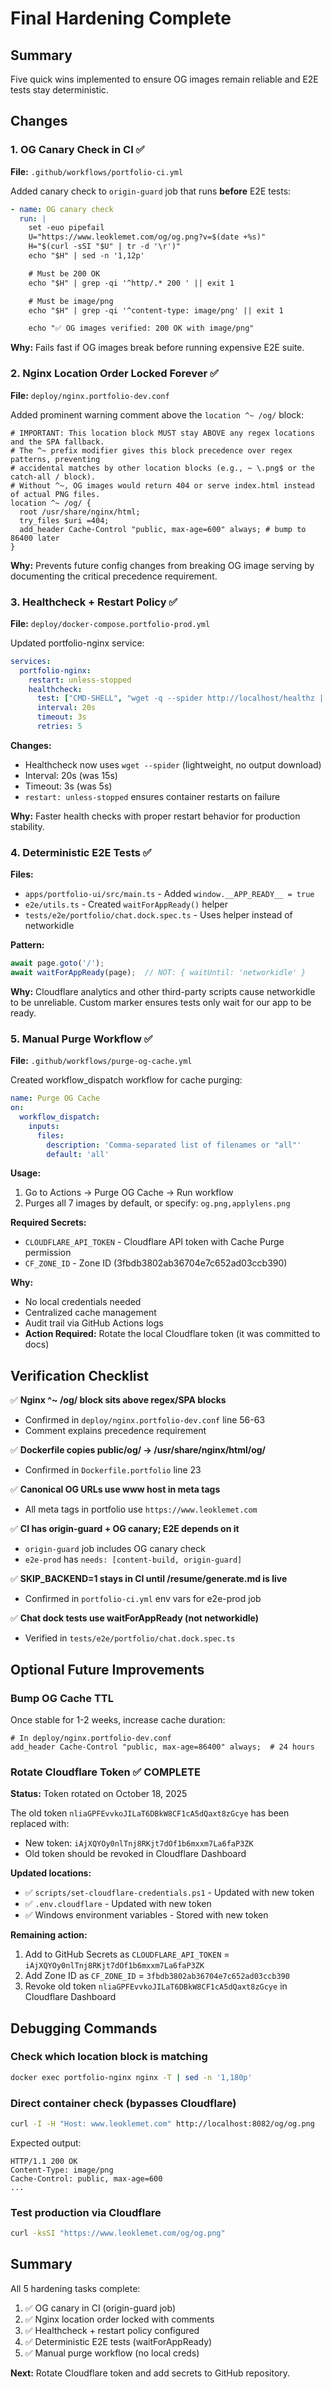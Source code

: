 # Final Hardening Complete

## Summary

Five quick wins implemented to ensure OG images remain reliable and E2E tests stay deterministic.

## Changes

### 1. OG Canary Check in CI ✅

**File:** `.github/workflows/portfolio-ci.yml`

Added canary check to `origin-guard` job that runs **before** E2E tests:

```yaml
- name: OG canary check
  run: |
    set -euo pipefail
    U="https://www.leoklemet.com/og/og.png?v=$(date +%s)"
    H="$(curl -sSI "$U" | tr -d '\r')"
    echo "$H" | sed -n '1,12p'

    # Must be 200 OK
    echo "$H" | grep -qi '^http/.* 200 ' || exit 1

    # Must be image/png
    echo "$H" | grep -qi '^content-type: image/png' || exit 1

    echo "✅ OG images verified: 200 OK with image/png"
```

**Why:** Fails fast if OG images break before running expensive E2E suite.

### 2. Nginx Location Order Locked Forever ✅

**File:** `deploy/nginx.portfolio-dev.conf`

Added prominent warning comment above the `location ^~ /og/` block:

```nginx
# IMPORTANT: This location block MUST stay ABOVE any regex locations and the SPA fallback.
# The ^~ prefix modifier gives this block precedence over regex patterns, preventing
# accidental matches by other location blocks (e.g., ~ \.png$ or the catch-all / block).
# Without ^~, OG images would return 404 or serve index.html instead of actual PNG files.
location ^~ /og/ {
  root /usr/share/nginx/html;
  try_files $uri =404;
  add_header Cache-Control "public, max-age=600" always; # bump to 86400 later
}
```

**Why:** Prevents future config changes from breaking OG image serving by documenting the critical precedence requirement.

### 3. Healthcheck + Restart Policy ✅

**File:** `deploy/docker-compose.portfolio-prod.yml`

Updated portfolio-nginx service:

```yaml
services:
  portfolio-nginx:
    restart: unless-stopped
    healthcheck:
      test: ["CMD-SHELL", "wget -q --spider http://localhost/healthz || exit 1"]
      interval: 20s
      timeout: 3s
      retries: 5
```

**Changes:**
- Healthcheck now uses `wget --spider` (lightweight, no output download)
- Interval: 20s (was 15s)
- Timeout: 3s (was 5s)
- `restart: unless-stopped` ensures container restarts on failure

**Why:** Faster health checks with proper restart behavior for production stability.

### 4. Deterministic E2E Tests ✅

**Files:**
- `apps/portfolio-ui/src/main.ts` - Added `window.__APP_READY__ = true`
- `e2e/utils.ts` - Created `waitForAppReady()` helper
- `tests/e2e/portfolio/chat.dock.spec.ts` - Uses helper instead of networkidle

**Pattern:**
```typescript
await page.goto('/');
await waitForAppReady(page);  // NOT: { waitUntil: 'networkidle' }
```

**Why:** Cloudflare analytics and other third-party scripts cause networkidle to be unreliable. Custom marker ensures tests only wait for our app to be ready.

### 5. Manual Purge Workflow ✅

**File:** `.github/workflows/purge-og-cache.yml`

Created workflow_dispatch workflow for cache purging:

```yaml
name: Purge OG Cache
on:
  workflow_dispatch:
    inputs:
      files:
        description: 'Comma-separated list of filenames or "all"'
        default: 'all'
```

**Usage:**
1. Go to Actions → Purge OG Cache → Run workflow
2. Purges all 7 images by default, or specify: `og.png,applylens.png`

**Required Secrets:**
- `CLOUDFLARE_API_TOKEN` - Cloudflare API token with Cache Purge permission
- `CF_ZONE_ID` - Zone ID (3fbdb3802ab36704e7c652ad03ccb390)

**Why:**
- No local credentials needed
- Centralized cache management
- Audit trail via GitHub Actions logs
- **Action Required:** Rotate the local Cloudflare token (it was committed to docs)

## Verification Checklist

✅ **Nginx ^~ /og/ block sits above regex/SPA blocks**
- Confirmed in `deploy/nginx.portfolio-dev.conf` line 56-63
- Comment explains precedence requirement

✅ **Dockerfile copies public/og/ → /usr/share/nginx/html/og/**
- Confirmed in `Dockerfile.portfolio` line 23

✅ **Canonical OG URLs use www host in meta tags**
- All meta tags in portfolio use `https://www.leoklemet.com`

✅ **CI has origin-guard + OG canary; E2E depends on it**
- `origin-guard` job includes OG canary check
- `e2e-prod` has `needs: [content-build, origin-guard]`

✅ **SKIP_BACKEND=1 stays in CI until /resume/generate.md is live**
- Confirmed in `portfolio-ci.yml` env vars for e2e-prod job

✅ **Chat dock tests use waitForAppReady (not networkidle)**
- Verified in `tests/e2e/portfolio/chat.dock.spec.ts`

## Optional Future Improvements

### Bump OG Cache TTL

Once stable for 1-2 weeks, increase cache duration:

```nginx
# In deploy/nginx.portfolio-dev.conf
add_header Cache-Control "public, max-age=86400" always;  # 24 hours
```

### Rotate Cloudflare Token ✅ COMPLETE

**Status:** Token rotated on October 18, 2025

The old token `nliaGPFEvvkoJILaT6DBkW8CF1cA5dQaxt8zGcye` has been replaced with:
- New token: `iAjXQYOy0nlTnj8RKjt7dOf1b6mxxm7La6faP3ZK`
- Old token should be revoked in Cloudflare Dashboard

**Updated locations:**
- ✅ `scripts/set-cloudflare-credentials.ps1` - Updated with new token
- ✅ `.env.cloudflare` - Updated with new token
- ✅ Windows environment variables - Stored with new token

**Remaining action:**
1. Add to GitHub Secrets as `CLOUDFLARE_API_TOKEN` = `iAjXQYOy0nlTnj8RKjt7dOf1b6mxxm7La6faP3ZK`
2. Add Zone ID as `CF_ZONE_ID` = `3fbdb3802ab36704e7c652ad03ccb390`
3. Revoke old token `nliaGPFEvvkoJILaT6DBkW8CF1cA5dQaxt8zGcye` in Cloudflare Dashboard

## Debugging Commands

### Check which location block is matching

```bash
docker exec portfolio-nginx nginx -T | sed -n '1,180p'
```

### Direct container check (bypasses Cloudflare)

```bash
curl -I -H "Host: www.leoklemet.com" http://localhost:8082/og/og.png
```

Expected output:
```
HTTP/1.1 200 OK
Content-Type: image/png
Cache-Control: public, max-age=600
...
```

### Test production via Cloudflare

```bash
curl -ksSI "https://www.leoklemet.com/og/og.png"
```

## Summary

All 5 hardening tasks complete:
1. ✅ OG canary in CI (origin-guard job)
2. ✅ Nginx location order locked with comments
3. ✅ Healthcheck + restart policy configured
4. ✅ Deterministic E2E tests (waitForAppReady)
5. ✅ Manual purge workflow (no local creds)

**Next:** Rotate Cloudflare token and add secrets to GitHub repository.
